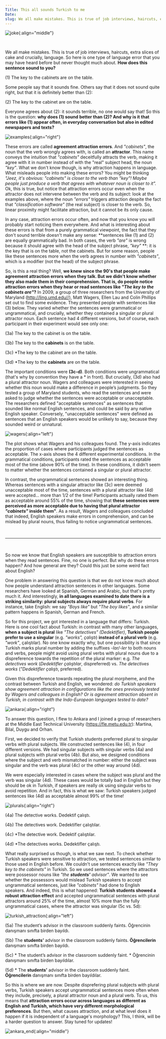 ```yaml
---
Title: This all sounds Turkish to me
Date:
slug: We all make mistakes. This is true of job interviews, haircuts, extra slices of cake and crucially, language. So here is one type of language error that you probably hear often but have never noticed.
---
```


![joke]({filename}/images/attraction_joke.png){:align="middle"}

<br>

We all make mistakes. This is true of job interviews, haircuts, extra slices of cake and crucially, language. So here is one type of language error that you may have heard before but never thought much about. **How does this sentence sound to you?**

(1) The key to the cabinets are on the table.

Some people say that it sounds fine. Others say that it does not sound quite right, but that it is definitely better than (2):

(2) The key to the cabinet are on the table.

Everyone agrees about (2): it sounds terrible, no one would say that! So this is the question: **why does (1) sound better than (2)? And why is it that errors like (1) appear often, in everyday conversation but also in edited newspapers and texts?**

![examples]({filename}/images/attraction_examples.png){:align="right"}

These errors are called **agreement attraction errors**. And *"cabinets"*, the noun that the verb wrongly agrees with, is called an **attractor**. This name conveys the intuition that *"cabinets"* deceitfully attracts the verb, making it agree with it in number instead of with the "real" subject head, the noun *"key"*. What we don't know though, is why attraction happens in language. What misleads people into making these errors? You might be thinking *"Jeez, it's obvious: "cabinets" is closer to the verb than "key"! Maybe people just produce a verb that agrees with whatever noun is closer to it".* Ok, this is true, but notice that attraction errors occur even when the attractor does not intervene between the verb and its subject: look at the examples above, where the noun *"errors"* triggers attraction despite the fact that *"classification software"* (the real subject) is closer to the verb. So, linear proximity might facilitate attraction, but it cannot be its only cause.

In any case, attraction errors occur often, and now that you know you will probably start noticing them everywhere. And what is interesting about these errors is that from a purely grammatical viewpoint, the fact that they don't sound terrible doesn't make any sense: **sentences like (1) and (2) are equally grammatically bad. In both cases, the verb *"are"* is wrong because it should agree with the head of the subject phrase, *"key"*  **: it is the key that is on the table, not the cabinets. But for some reason, people like these sentences more when the verb agrees in number with *"cabinets"*, which is a modifier (not the head) of the subject phrase.

So, is this a real thing? Well, **we knew since the 90's that people make agreement attraction errors when they talk. But we didn't know whether they also made them in their comprehension. That is, do people notice attraction errors when they hear or read sentences like *"The key to the cabinets are"*?** In 2009, a group of three researchers from the University of Maryland (<http://ling.umd.edu//>), Matt Wagers, Ellen Lau and Colin Phillips set out to find some evidence. They presented people with sentences like (3) below. They varied whether the sentences were grammatical or ungrammatical, and crucially, whether they contained a singular or plural attractor noun. Each sentence had 4 different versions, but of course, each participant in their experiment would see only one:

(3a) The key to the cabinet is on the table.

(3b) The key to the **cabinets** is on the table.

(3c) *The key to the cabinet are on the table.

(3d) *The key to the **cabinets** are on the table.

The important conditions were **(3c-d)**. Both conditions were ungrammatical (that's why by convention they have a * in front). But crucially, (3d) also had a plural attractor noun. Wagers and colleagues were interested in seeing whether this noun would make a difference in people’s judgments. So they tested a group of Maryland students, who read the sentences and were asked to judge whether the sentences were acceptable or unacceptable. The researchers defined "acceptable sentences" as sentences that sounded like normal English sentences, and could be said by any native English speaker. Conversely, "unacceptable sentences" were defined as sentences that an English speakers would be unlikely to say, because they sounded weird or unnatural.

![wagers]({filename}/images/wagers.png){:align="left"}

The plot shows what Wagers and his colleagues found. The y-axis indicates the proportion of cases where participants judged the sentences as acceptable. The x-axis shows the 4 different experimental conditions. In the grammatical conditions, participants rated the sentences as acceptable most of the time (above 90% of the time). In these conditions, it didn't seem to matter whether the sentences contained a singular or plural attractor. 

In contrast, the ungrammatical sentences showed an interesting thing. Whereas sentences with a singular attractor like (3c) were deemed unacceptable most of the time, sentences with a plural attractor like (4d) were accepted... more than 1/2 of the time! Participants actually rated them as acceptable around 55% of the time, showing that **these sentences were perceived as more acceptable due to having that plural attractor *"cabinets"* inside them"**. As a result, Wagers and colleagues concluded that indeed, English speakers make errors in comprehension, and can be mislead by plural nouns, thus failing to notice ungrammatical sentences.

<br>

***

<br>

So now we know that English speakers are susceptible to attraction errors when they read sentences. Fine, no one is perfect. But why do these errors happen? And how general are they? Could this just be some weird fact about English? 

One problem in answering this question is that we do not know much about how people understand attraction sentences in other languages. Some researchers have looked at Spanish, German and Arabic, but that's pretty much it. And interestingly, **in all languages examined to date there is a striking similarity: plural subjects always require plural verbs**. For instance, take English: we say *"Boys like"* but *"The boy likes"*, and a similar pattern happens in Spanish, German and French.

So for this project, we got interested in a language that differs: Turkish. Here is one cool fact about Turkish: in contrast with many other languages, **when a subject is plural** like *"The detectives" (Dedektifler)*, **Turkish people prefer to use a singular** (e.g. *"works", çalıştı*) **instead of a plural verb** (e.g.  *"work"*, çalıştılar). No one know exactly why, but one possibility is that since Turkish marks plural number by adding the suffixes *-lar/-ler* to both nouns and verbs, people might avoid using plural verbs with plural nouns due to a dispreference towards the repetition of the plural marker: e.g. *The detectives work* (*Dedektifler çalıştılar*, dispreferred) vs. *The detectives works* (*"Dedektifler çalıştı*, preferred).

Given this dispreference towards repeating the plural morpheme, and the contrast between Turkish and English, we wondered: *do Turkish speakers show agreement attraction in configurations like the ones previously tested by Wagers and colleagues in English? Or is agreement attraction absent in Turkish, in contrast with the Indo-European languages tested to date?*

![ankara]({filename}/images/ankara.png){:align="right"}

To answer this question, I flew to Ankara and I joined a group of researchers at the Middle East Technical University (<https://fle.metu.edu.tr>): Martina, Bilal, Duygu and Orhan. 

First, we decided to verify that Turkish students preferred plural to singular verbs with plural subjects. We constructed sentences like (4), in four different versions. We had singular subjects with singular verbs (4a) and plural subjects with plural verbs (4b). But also, we designed conditions where the subject and verb mismatched in number: either the subject was singular and the verb was plural (4c) or the other way around (4d).

We were especially interested in cases where the subject was plural and the verb was singular (4d). These cases would be totally bad in English but they should be ok in Turkish, if speakers are really ok using singular verbs to avoid repetition. And in fact, this is what we saw: Turkish speakers judged sentences like (4d) as acceptable almost 99% of the time!

![plurals]({filename}/images/turkish_dispreference.png){:align="right"}


(4a) 	The detective works.
	Dedektif çalıştı.

(4b)	The detectives work.
	Dedektifler çalıştılar.

(4c)	*The detective work.
	Dedektif çalıştılar.

(4d)	*The detectives works.
	Dedektifler çalıştı.
	
What really surprised us though, is what we saw next. To check whether Turkish speakers were sensitive to attraction, we tested sentences similar to those used in English before. We couldn't use sentences exactly like *"They key to the cabinets"* in Turkish. So we used sentences where the attractors were possessor nouns like *"the **students'** advisor"*. We wanted to see whether the possessors would mislead Turkish speakers to accept ungrammatical sentences, just like *"cabinets"* had done to English speakers. And indeed, this is what happened: **Turkish students showed a robust attraction effect** and accepted ungrammatical sentences with plural attractors around 25% of the time, almost 10% more than the fully ungrammatical cases, where the attractor was singular (5c vs. 5d):

![turkish_attraction]({filename}/images/turkish_attraction.png){:align="left"}

(5a) 	The student’s advisor in the classroom suddenly faints.
	Öğrencinin danışmanı sınıfta birden bayıldı.

(5b)	The **students’** advisor in the classroom suddenly faints.
	**Öğrencilerin** danışmanı sınıfta  birden bayıldı.
	
(5c)	* The student’s advisor in the classroom suddenly faint.
	* Öğrencinin  danışmanı sınıfta birden bayıldılar.

(5d)	* The **students’** advisor in the classroom suddenly faint.  
**Öğrencilerin** danışmanı sınıfta birden bayıldılar.


So this is where we are now. Despite disprefering plural subjects with plural verbs, Turkish speakers accept ungrammatical sentences more often when they include, precisely, a plural attractor noun and a plural verb. To us, this means that **attraction errors occur across languages as different as English and Turkish, which have very different morphological preferences**. But then, what causes attraction, and at what level does it happen if it is independent of a language's morphology? This, I think, will be a harder question to answer. Stay tuned for updates!

![ankara_end]({filename}/images/ankara_end.png){:align="middle"}